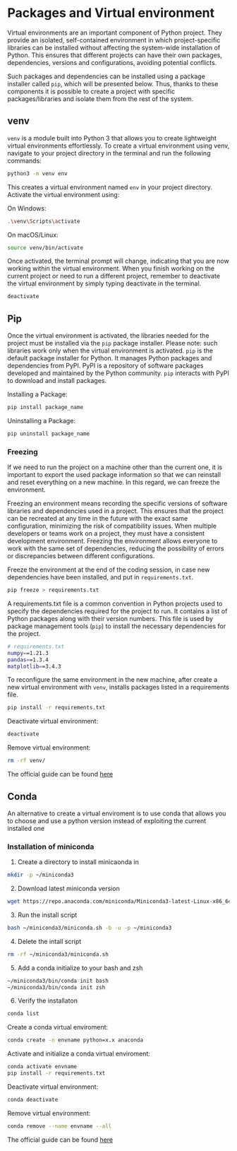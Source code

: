 # Packages and Virtual environment



Virtual environments are an important component of Python project. They provide an isolated, self-contained environment in which project-specific libraries can be installed without affecting the system-wide installation of Python. This ensures that different projects can have their own packages, dependencies, versions and configurations, avoiding potential conflicts. 

Such packages and dependencies can be installed using a package installer called `pip`, which will be presented below. Thus, thanks to these components it is possible to create a project with specific packages/libraries and isolate them from the rest of the system.



## venv



`venv` is a module built into Python 3 that allows you to create lightweight virtual environments effortlessly. To create a virtual environment using venv, navigate to your project directory in the terminal and run the following commands:

```sh
python3 -m venv env
```

This creates a virtual environment named `env` in your project directory. Activate the virtual environment using:

On Windows:
```sh
.\venv\Scripts\activate
```

On macOS/Linux:
```sh
source venv/bin/activate
```

Once activated, the terminal prompt will change, indicating that you are now working within the virtual environment.  When you finish working on the current project or need to run a different project, remember to deactivate the virtual environment by simply typing deactivate in the terminal.

```sh
deactivate
```


## Pip

Once the virtual environment is activated, the libraries needed for the project must be installed via the `pip` package installer.
Please note: such libraries work only when the virtual environment is activated.
`pip` is the default package installer for Python. It manages Python packages and dependencies from PyPI. PyPI is a repository of software packages developed and maintained by the Python community. `pip` interacts with PyPI to download and install packages. 

Installing a Package:
```sh
pip install package_name
```

Uninstalling a Package:
```sh
pip uninstall package_name
```

### Freezing

If we need to run the project on a machine other than the current one, it is important to export the used package information so that we can reinstall and reset everything on a new machine. In this regard, we can freeze the environment. 

Freezing an environment means recording the specific versions of software libraries and dependencies used in a project. This ensures that the project can be recreated at any time in the future with the exact same configuration, minimizing the risk of compatibility issues.
When multiple developers or teams work on a project, they must have a consistent development environment. Freezing the environment allows everyone to work with the same set of dependencies, reducing the possibility of errors or discrepancies between different configurations.

Freeze the environment at the end of the coding session, in case new dependencies have been installed, and put in `requirements.txt`.


```sh
pip freeze > requirements.txt
```

A requirements.txt file is a common convention in Python projects used to specify the dependencies required for the project to run. It contains a list of Python packages along with their version numbers. This file is used by package management tools (`pip`) to install the necessary dependencies for the project.


```sh
# requirements.txt
numpy==1.21.3
pandas==1.3.4
matplotlib==3.4.3
```

To reconfigure the same environment in the new machine, after create a new virtual environment with `venv`, installs packages listed in a requirements file.

```sh
pip install -r requirements.txt
```

Deactivate virtual environment:
```sh
deactivate
```

Remove virtual environment:
```sh
rm -rf venv/
```

The official guide can be found [here](https://docs.python.org/3/library/venv.html)

## Conda

An alternative to create a virtual enviroment is to use conda that allows you to choose and use a python version instead of exploiting the current installed one

### Installation of miniconda

1. Create a directory to install minicaonda in
```sh
mkdir -p ~/miniconda3
```

2. Download latest miniconda version
```sh
wget https://repo.anaconda.com/miniconda/Miniconda3-latest-Linux-x86_64.sh -O ~/miniconda3/miniconda.sh
```

3. Run the install script
```sh
bash ~/miniconda3/miniconda.sh -b -u -p ~/miniconda3
```

4. Delete the intall script
```sh
rm -rf ~/miniconda3/miniconda.sh
```

5. Add a conda initialize to your bash and  zsh
```sh
~/miniconda3/bin/conda init bash
~/miniconda3/bin/conda init zsh
```

6. Verify the installaton
```sh
conda list
```

Create a conda virtual enviroment:
```sh
conda create -n envname python=x.x anaconda
```

Activate and initialize a conda virtual enviroment:
```sh
conda activate envname
pip install -r requirements.txt
```

Deactivate virtual environment:
```sh
conda deactivate
```
Remove virtual environment:
```sh
conda remove --name envname --all
```


The official guide can be found [here](https://conda.io/projects/conda/en/latest/user-guide/tasks/manage-environments.html)
